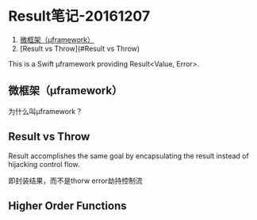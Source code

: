 # Result笔记-20161207

1. [微框架（μframework）](#微框架（μframework）)
2. [Result vs Throw](#Result vs Throw)

This is a Swift µframework providing Result<Value, Error>.

## 微框架（μframework）

为什么叫μframework？

## Result vs Throw

Result accomplishes the same goal by encapsulating the result instead of hijacking control flow.

即封装结果，而不是thorw error劫持控制流

## Higher Order Functions

